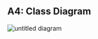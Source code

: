 ## A4: Class Diagram


![untitled diagram](https://user-images.githubusercontent.com/22794956/38278877-c90a34a0-3795-11e8-85a4-ef47a539ba8d.png)
